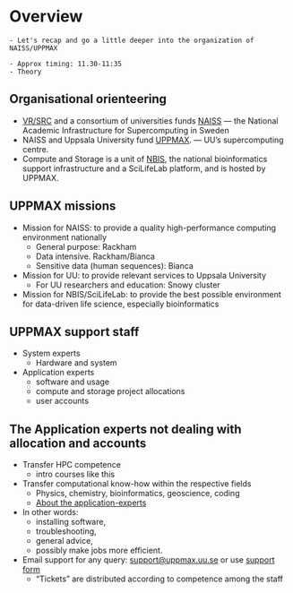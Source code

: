 # Overview

```{objectives}
- Let's recap and go a little deeper into the organization of NAISS/UPPMAX
```

```{instructor-note}
- Approx timing: 11.30-11:35
- Theory
```
    
## Organisational orienteering

- [VR/SRC](https://www.vr.se/english.html) and a consortium of universities funds [NAISS](http://www.naiss.se) — the National Academic Infrastructure for Supercomputing in Sweden 
- NAISS and Uppsala University fund [UPPMAX](http://uppmax.uu.se). — UU’s supercomputing centre.
- Compute and Storage is a unit of [NBIS](https://nbis.se/), the national bioinformatics support infrastructure and a SciLifeLab platform, and is hosted by UPPMAX.
    
## UPPMAX missions
- Mission for NAISS: to provide a quality high-performance computing environment nationally
  - General purpose: Rackham
  - Data intensive. Rackham/Bianca
  - Sensitive data (human sequences): Bianca
- Mission for UU: to provide relevant services to Uppsala University
  - For UU researchers and education: Snowy cluster
- Mission for NBIS/SciLifeLab: to provide the best possible environment for data-driven life science, especially bioinformatics

## UPPMAX support staff

- System experts
  - Hardware and system
- Application experts
  - software and usage
  - compute and storage project allocations
  - user accounts

## The Application experts not dealing with allocation and accounts

- Transfer HPC competence
  - intro courses like this
- Transfer computational know-how within the respective fields
  - Physics, chemistry, bioinformatics, geoscience, coding
  - [About the application-experts](https://www.uppmax.uu.se/about-us/application-experts/)
- In other words:
  - installing software,
  - troubleshooting,
  - general advice,
  - possibly make jobs more efficient.
- Email support for any query: [support@uppmax.uu.se](mailto:support@uppmax.uu.se) or use [support form](https://supr.naiss.se/support/)
  - “Tickets” are distributed according to competence among the staff

